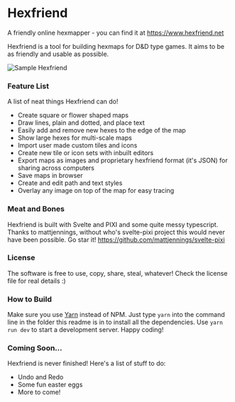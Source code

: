 # Hexfriend

A friendly online hexmapper - you can find it at https://www.hexfriend.net

Hexfriend is a tool for building hexmaps for D&D type games. It aims to be as friendly and usable as possible.

![Sample Hexfriend](https://user-images.githubusercontent.com/17463028/176241241-b48850c9-ab74-4999-a692-186579e2c429.png)

### Feature List
A list of neat things Hexfriend can do!

-   Create square or flower shaped maps
-   Draw lines, plain and dotted, and place text
-   Easily add and remove new hexes to the edge of the map
-   Show large hexes for multi-scale maps
-   Import user made custom tiles and icons
-   Create new tile or icon sets with inbuilt editors
-   Export maps as images and proprietary hexfriend format (it's JSON) for sharing across computers 
-   Save maps in browser
-   Create and edit path and text styles
-   Overlay any image on top of the map for easy tracing

### Meat and Bones

Hexfriend is built with Svelte and PIXI and some quite messy typescript.
Thanks to mattjennings, without who's svelte-pixi project this would never have been possible. Go star it! https://github.com/mattjennings/svelte-pixi

### License

The software is free to use, copy, share, steal, whatever! Check the license file for real details :)

### How to Build

Make sure you use [Yarn](https://yarnpkg.com/) instead of NPM. Just type `yarn` into the command line in the folder this readme is in to install all the dependencies. Use `yarn run dev` to start a development server. Happy coding!

### Coming Soon...

Hexfriend is never finished! Here's a list of stuff to do:

-   Undo and Redo
-   Some fun easter eggs
-   More to come!


